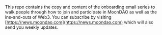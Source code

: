 This repo contains the copy and content of the onboarding email series to walk people through how to join and participate in MoonDAO as well as the ins-and-outs of Web3. You can subscribe by visiting [https://news.moondao.com](https://news.moondao.com) which will also send you weekly updates.